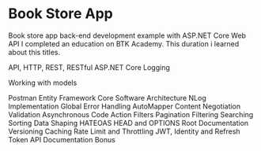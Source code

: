 # Book Store App
Book store app back-end development example with ASP.NET Core Web API
I completed an education on BTK Academy. This duration i learned about this titles.

API, HTTP, REST, RESTful
ASP.NET Core
Logging
                              
Working with models

Postman
Entity Framework Core
Software Architecture
NLog Implementation
Global Error Handling
AutoMapper
Content Negotiation
Validation
Asynchronous Code
Action Filters
Pagination
Filtering
Searching
Sorting
Data Shaping
HATEOAS
HEAD and OPTIONS
Root Documentation
Versioning
Caching
Rate Limit and Throttling
JWT, Identity and Refresh Token
API Documentation
Bonus
